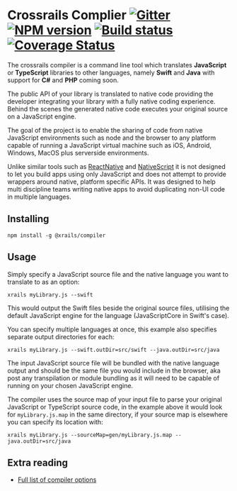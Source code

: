 # Crossrails Complier [![Gitter][gitter-image]][gitter-url] [![NPM version][npm-image]][npm-url] [![Build status][travis-image]][travis-url] [![Coverage Status][coverage-image]][coverage-url]

The crossrails compiler is a command line tool which translates **JavaScript** or **TypeScript** libraries to other languages, namely **Swift** and **Java** with support for **C#** and **PHP** coming soon. 

The public API of your library is translated to native code providing the developer integrating your library with a fully native coding experience. Behind the scenes the generated native code executes your original source on a JavaScript engine.

The goal of the project is to enable the sharing of code from native JavaScript environments such as node and the browser to any platform capable of running a JavaScript virtual machine such as iOS, Android, Windows, MacOS plus serverside environments. 

Unlike similar tools such as [ReactNative](https://facebook.github.io/react-native/) and [NativeScript](https://www.nativescript.org/) it is not designed to let you build apps using only JavaScript and does not attempt to provide wrappers around native, platform specific APIs. It was designed to help multi discipline teams writing native apps to avoid duplicating non-UI code in multiple languages.

## Installing

```shell
npm install -g @xrails/compiler
```

## Usage

Simply specify a JavaScript source file and the native language you want to translate to as an option:
```shell
xrails myLibrary.js --swift
```
This would output the Swift files beside the original source files, utilising the default JavaScript engine for the language (JavaScriptCore in Swift's case). 

You can specify multiple languages at once, this example also specifies separate output directories for each:
```shell
xrails myLibrary.js --swift.outDir=src/swift --java.outDir=src/java
```  
  
The input JavaScript source file will be bundled with the native language output and should be the same file you would include in the browser, aka post any transpilation or module bundling as it will need to be capable of running on your chosen JavaScript engine.

The compiler uses the source map of your input file to parse your original JavaScript or TypeScript source code, in the example above it would look for `myLibrary.js.map` in the same directory, if your source map is elsewhere you can specify its location with:
```shell
xrails myLibrary.js --sourceMap=gen/myLibrary.js.map --java.outDir=src/java
```

## Extra reading 

*  [Full  list of compiler options](https://github.com/crossrails/compiler/wiki/Compiler%20Options.md)

[npm-image]: https://img.shields.io/npm/v/@cycle/core.svg
[npm-url]: https://npmjs.org/package/typings
[travis-image]: https://travis-ci.org/crossrails/compiler.svg?branch=master
[travis-url]: https://travis-ci.org/crossrails/compiler
[gitter-image]: https://badges.gitter.im/crossrails/compiler.svg
[gitter-url]: https://gitter.im/crossrails/compiler?utm_source=badge&utm_medium=badge&utm_campaign=pr-badge&utm_content=badge
[coverage-image]:https://coveralls.io/repos/github/crossrails/compiler/badge.svg?branch=master
[coverage-url]:https://coveralls.io/github/crossrails/compiler?branch=master


